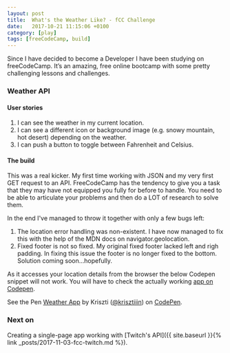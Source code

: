 ```yaml
---
layout: post
title:  What's the Weather Like? - fCC Challenge
date:   2017-10-21 11:15:06 +0100
category: [play]
tags: [freeCodeCamp, build]
---
```


Since I have decided to become a Developer I have been studying on freeCodeCamp. It’s an amazing, free online bootcamp with some pretty challenging lessons and challenges.

### Weather API

#### User stories

1. I can see the weather in my current location.
2. I can see a different icon or background image (e.g. snowy mountain, hot desert) depending on the weather.
3. I can push a button to toggle between Fahrenheit and Celsius.

#### The build

This was a real kicker. My first time working with JSON and my very first GET request to an API. FreeCodeCamp has the tendency to give you a task that they may have not equipped you fully for before to handle. You need to be able to articulate your problems and then do a LOT of research to solve them.

In the end I've managed to throw it together with only a few bugs left:

1. The location error handling was non-existent. I have now managed to fix this with the help of the MDN docs on navigator.geolocation.
2. Fixed footer is not so fixed. My original fixed footer lacked left and righ padding. In fixing this issue the footer is no longer fixed to the bottom. Solution coming soon...hopefully.

As it accesses your location details from the browser the below Codepen snippet will not work. You will have to check the actually working [app on Codepen](https://codepen.io/krisztiiin/pen/oGmqrp/?editors=0010).

<p class="codepen" data-default-tab="js,result" data-embed-version="2" data-height="500" data-pen-title="Weather App" data-slug-hash="oGmqrp" data-theme-id="0" data-user="krisztiiin">See the Pen <a href="https://codepen.io/krisztiiin/pen/oGmqrp/">Weather App</a> by Kriszti (<a href="https://codepen.io/krisztiiin">@krisztiiin</a>) on <a href="https://codepen.io">CodePen</a>.</p>
<script async src="https://production-assets.codepen.io/assets/embed/ei.js"></script>

### Next on

Creating a single-page app working with [Twitch's API]({{ site.baseurl }}{% link _posts/2017-11-03-fcc-twitch.md %}).